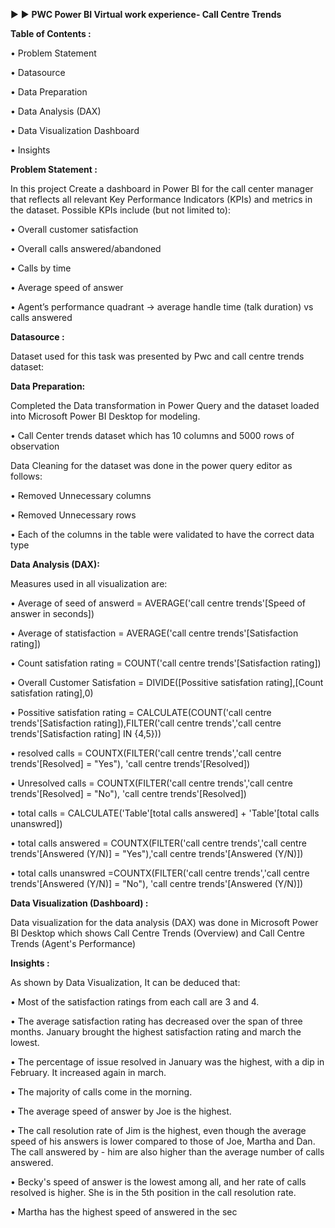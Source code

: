 ▶
▶
**PWC Power BI Virtual work experience- Call Centre Trends**
 
**Table of Contents :**

•	Problem Statement

•	Datasource

•	Data Preparation

•	Data Analysis (DAX)

•	Data Visualization Dashboard

•	Insights

**Problem Statement :**

In this project Create a dashboard in Power BI for the call center manager that reflects all relevant Key Performance Indicators (KPIs) and metrics in the dataset.
Possible KPIs include (but not limited to):

•	Overall customer satisfaction

•	Overall calls answered/abandoned

•	Calls by time

•	Average speed of answer

•	Agent’s performance quadrant -> average handle time (talk duration) vs calls answered

**Datasource :**

Dataset used for this task was presented by Pwc and call centre trends dataset:



**Data Preparation:**

Completed the Data transformation in Power Query and the dataset loaded into Microsoft Power BI Desktop for modeling.


•	Call Center trends dataset which has 10 columns and 5000 rows of observation

Data Cleaning for the dataset was done in the power query editor as follows:

•	Removed Unnecessary columns

•	Removed Unnecessary rows

•	Each of the columns in the table were validated to have the correct data type



 
**Data Analysis (DAX):**
  
Measures used in all visualization are:

•	Average of seed of answerd = AVERAGE('call centre trends'[Speed of answer in seconds])

•	Average of statisfaction = AVERAGE('call centre trends'[Satisfaction rating])

•	Count satisfation rating = COUNT('call centre trends'[Satisfaction rating])

•	Overall Customer Satisfation = DIVIDE([Possitive satisfation rating],[Count satisfation rating],0)

•	Possitive satisfation rating = CALCULATE(COUNT('call centre trends'[Satisfaction rating]),FILTER('call centre trends','call centre trends'[Satisfaction rating] IN {4,5}))

•	resolved calls = COUNTX(FILTER('call centre trends','call centre trends'[Resolved] = "Yes"), 'call centre trends'[Resolved])

•	Unresolved calls = COUNTX(FILTER('call centre trends','call centre trends'[Resolved] = "No"), 'call centre trends'[Resolved])

•	total calls = CALCULATE('Table'[total calls answered] + 'Table'[total calls unanswred])

•	total calls answered = COUNTX(FILTER('call centre trends','call centre trends'[Answered (Y/N)] = "Yes"),'call centre trends'[Answered (Y/N)])

•	total calls unanswred =COUNTX(FILTER('call centre trends','call centre trends'[Answered (Y/N)] = "No"), 'call centre trends'[Answered (Y/N)])


**Data Visualization (Dashboard) :**

Data visualization for the data analysis (DAX) was done in Microsoft Power BI Desktop which shows  Call Centre Trends (Overview) and Call Centre Trends (Agent's Performance)

 
**Insights :**

As shown by Data Visualization, It can be deduced that:

•	Most of the satisfaction ratings from each call are 3 and 4.

•	The average satisfaction rating has decreased over the span of three months. January brought the highest satisfaction rating and march the lowest.

•	The percentage of issue resolved in January was the highest, with a dip in February. It increased again in march.

•	The majority of calls come in the morning.

•	The average speed of answer by Joe is the highest.

•	The call resolution rate of Jim is the highest, even though the average speed of his answers is lower compared to those of Joe, Martha and Dan. The call answered by - him are also higher than the average number of calls answered.

•	Becky's speed of answer is the lowest among all, and her rate of calls resolved is higher. She is in the 5th position in the call resolution rate.

•	Martha has the highest speed of answered in the sec

